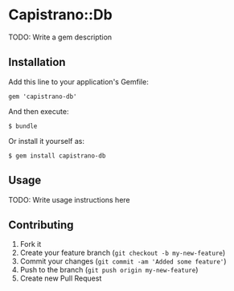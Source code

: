 # Capistrano::Db

TODO: Write a gem description

## Installation

Add this line to your application's Gemfile:

    gem 'capistrano-db'

And then execute:

    $ bundle

Or install it yourself as:

    $ gem install capistrano-db

## Usage

TODO: Write usage instructions here

## Contributing

1. Fork it
2. Create your feature branch (`git checkout -b my-new-feature`)
3. Commit your changes (`git commit -am 'Added some feature'`)
4. Push to the branch (`git push origin my-new-feature`)
5. Create new Pull Request
